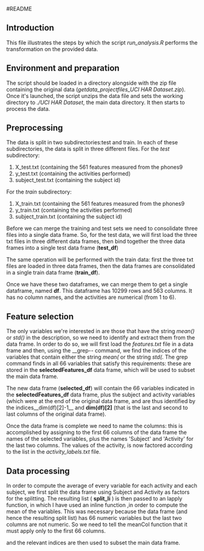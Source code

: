 #README

## Introduction
This file illustrates the steps by which the script *run_analysis.R* performs the transformation on the provided data.

## Environment and preparation
The script should be loaded in a directory alongside with the zip file containing the original data (*getdata_projectfiles_UCI HAR Dataset.zip*). Once it's launched, the script unzips the data file and sets the working directory to *./UCI HAR Dataset*, the main data directory. It then starts to process the data.

## Preprocessing
The data is split in two subdirectories:test and train. In each of these subdirectories, the data is split in three different files. For the *test* subdirectory:
 
 1. X_test.txt (containing the 561 features measured from the phones9
 2. y_test.txt (containing the activities performed)
 3. subject_test.txt (containing the subject id)
 
For the *train* subdirectory:

1. X_train.txt (containing the 561 features measured from the phones9
2. y_train.txt (containing the activities performed)
3. subject_train.txt (containing the subject id)

Before we can merge the training and test sets we need to consolidate three files into a single data frame. So, for the test data, we will first  load the three txt files in three different data frames, then bind together the three data frames into a single test data frame (__test_df__)

The same operation will be performed with the train data: first the three txt files are loaded in three data frames, then the data frames are consolidated in a single train data frame (__train_df__).

Once we have these two dataframes, we can merge them to get a single dataframe, named __df__. 
This dataframe has 10299 rows and 563 columns. It has no column names, and the activities are numerical (from 1 to 6).

## Feature selection
The only variables we're interested in are those that have the string *mean()* or *std()* in the description, so we need to identify and extract them from the data frame.
In order to do so, we will first load the *features.txt* file in a data frame and then, using the __grep-- command, we find the indices of the variables that contain either the string *mean(* or the string *std(*. 
The grep command finds in all 66 variables that satisfy this requirements: these are stored in the __selectedFeatures_df__ data frame, which will be used to subset the main data frame.

The new data frame (__selected_df__) will contain the 66 variables indicated in the __selectedFeatures_df__ data frame, plus the subject and activity variables (which were at the end of the original data frame, and are thus identified by the indices__dim(df)[2]-1__ and __dim(df)[2]__ (that is the last and second to last columns of the original data frame).

Once the data frame is complete we need to name the columns: this is accomplished by assigning to the first 66 columns of the data frame the names of the selected variables, plus the names 'Subject' and 'Activity' for the last two columns.
The values of the activity, is now factored according to the list in the *activity_labels.txt* file.

## Data processing
In order to compute the average of every variable for each activity and each subject, we first split the data frame using Subject and Activity as factors for the splitting. The resulting list ( __split_li__ ) is then passed to an lapply function, in which I have used an inline function ,in order to compute the mean of the variables. This was necessary because the data frame (and hence the resulting split list) has 66 numeric variables but the last two columns are not numeric. So we need to tell the meanCol function that it must apply only to the first 66 columns.




and the relevant indices are then used to subset the main data frame. 
